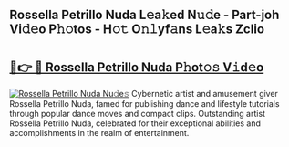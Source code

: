 ## Rossella Petrillo Nuda L𝚎a𝚔ed N𝚞𝚍e - Part-joh Vi𝚍𝚎o P𝚑𝚘tos - H𝚘𝚝 O𝚗𝚕yf𝚊ns L𝚎a𝚔s ZcIio

# <h2><a href="http://kf8z93z.oniu.top/?m=Rossella+Petrillo+Nuda">🔗👉 🔴 Rossella Petrillo Nuda P𝚑ot𝚘𝚜 V𝚒d𝚎o</a></h2>

[![Rossella Petrillo Nuda Nu𝚍e𝚜](https://i.imgur.com/0qMVB7G.gif)](http://kf8z93z.oniu.top/?m=Rossella+Petrillo+Nuda)
Cybernetic artist and amusement giver Rossella Petrillo Nuda, famed for publishing dance and lifestyle tutorials through popular dance moves and compact clips. Outstanding artist Rossella Petrillo Nuda, celebrated for their exceptional abilities and accomplishments in the realm of entertainment.  
